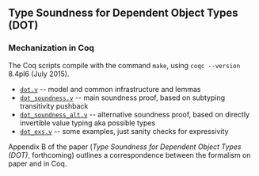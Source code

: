 ## Type Soundness for Dependent Object Types (DOT) ##

### Mechanization in Coq ###

The Coq scripts compile with the command `make`, using `coqc --version` 8.4pl6 (July 2015).

- [`dot.v`](dot.v) -- model and common infrastructure and lemmas
- [`dot_soundness.v`](dot_soundness.v) -- main soundness proof, based on subtyping transitivity pushback
- [`dot_soundness_alt.v`](dot_soundness_alt.v) -- alternative soundness proof, based on directly invertible value typing aka possible types
- [`dot_exs.v`](dot_exs.v) -- some examples, just sanity checks for expressivity

Appendix B of the paper (_Type Soundness for Dependent Object Types (DOT)_, forthcoming) outlines a correspondence between the formalism on paper and in Coq.
